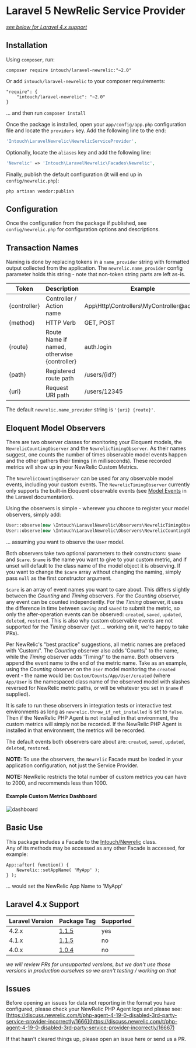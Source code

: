 # Laravel 5 NewRelic Service Provider
*[see below for Laravel 4.x support](https://github.com/In-Touch/laravel-newrelic#laravel-4x-support)*

## Installation

Using `composer`, run:

    composer require intouch/laravel-newrelic:"~2.0"

Or add `intouch/laravel-newrelic` to your composer requirements:

    "require": {
        "intouch/laravel-newrelic": "~2.0"
    }

... and then run `composer install`

Once the package is installed, open your `app/config/app.php` configuration file and locate the `providers` key.  Add 
the following line to the end:

```php
'Intouch\LaravelNewrelic\NewrelicServiceProvider',
```

Optionally, locate the `aliases` key and add the following line:

```php
'Newrelic' => 'Intouch\LaravelNewrelic\Facades\Newrelic',
```

Finally, publish the default configuration (it will end up in `config/newrelic.php`):

    php artisan vendor:publish

## Configuration

Once the configuration from the package if published, see `config/newrelic.php` for configuration options and 
descriptions.

## Transaction Names

Naming is done by replacing tokens in a `name_provider` string with formatted output collected from the application.
The `newrelic.name_provider` config parameter holds this string - note that non-token string parts are left as-is.

| Token | Description | Example |
|-------|-------------|---------|
| {controller} | Controller / Action name                    | App\Http\Controllers\MyController@action |
| {method}     | HTTP Verb                                   | GET, POST |
| {route}      | Route Name if named, otherwise {controller} | auth.login |
| {path}       | Registered route path                       | /users/{id?} |
| {uri}        | Request URI path                            | /users/12345 |

The default `newrelic.name_provider` string is `'{uri} {route}'`.

## Eloquent Model Observers

There are two observer classes for monitoring your Eloquent models, the `NewrelicCountingObserver` and the
`NewrelicTimingObserver`.  As their names suggest, one counts the number of times observable model events happen and the
other gathers their timings (in milliseconds).  These recorded metrics will show up in your NewRelic Custom Metrics.

The `NewrelicCountingObserver` can be used for any observable model events, including your custom events.  The 
`NewrelicTimingObserver` currently only supports the built-in Eloquent observable events (see 
[Model Events](http://laravel.com/docs/5.0/eloquent#model-events) in the Laravel documentation).

Using the observers is simple - wherever you choose to register your model observers, simply add:

```php
User::observe(new \Intouch\LaravelNewrelic\Observers\NewrelicTimingObserver() );
User::observe(new \Intouch\LaravelNewrelic\Observers\NewrelicCountingObserver() );
```
    
... assuming you want to observe the `User` model.

Both observers take two optional parameters to their constructors: `$name` and `$care`.  `$name` is the name you want
to give to your custom metric, and if unset will default to the class name of the model object it is observing.  If you
want to change the `$care` array without changing the naming, simply pass `null` as the first constructor argument.

`$care` is an array of event names you want to care about.  This differs slightly between the *Counting* and
*Timing* observers.  For the *Counting* observer, any event can be counted independently.  For the *Timing*
observer, it uses the difference in time between `saving` and `saved` to submit the metric, so only the after-operation
events can be observed: `created`, `saved`, `updated`, `deleted`, `restored`.  This is also why custom observable events
are not supported for the *Timing* observer (yet ... working on it, we're happy to take PRs).

Per NewRelic's "best practice" suggestions, all metric names are prefaced with 'Custom/'.  The *Counting* observer 
also adds 'Counts/' to the name, while the *Timing* observer adds 'Timing/' to the name.  Both observers append
the event name to the end of the metric name.  Take as an example, using the *Counting* observer on the `User` model
monitoring the `created` event - the name would be: `Custom/Counts/App/User/created` (where `App/User` is the namespaced
class name of the observed model with slashes reversed for NewRelic metric paths, or will be whatever you set in `$name` 
if supplied).

It is safe to run these observers in integration tests or interactive test environments as long as 
`newrelic.throw_if_not_installed` is set to `false`.  Then if the NewRelic PHP Agent is not installed in that 
environment, the custom metrics will simply not be recorded.  If the NewRelic PHP Agent is installed in that 
environment, the metrics will be recorded.

The default events both observers care about are: `created`, `saved`, `updated`, `deleted`, `restored`.

**NOTE:** To use the observers, the `Newrelic` Facade must be loaded in your application configuration, not just the 
Service Provider.

**NOTE:** NewRelic restricts the total number of custom metrics you can have to 2000, and recommends less than 1000.

#### Example Custom Metrics Dashboard
![dashboard](dashboard.png)

## Basic Use

This package includes a Facade to the [Intouch/Newrelic](http://github.com/In-Touch/newrelic) class.  
Any of its methods may be accessed as any other Facade is accessed, for example:

    App::after( function() {
        Newrelic::setAppName( 'MyApp' );
    } );

... would set the NewRelic App Name to 'MyApp'

## Laravel 4.x Support

| Laravel Version | Package Tag | Supported |
|-----------------|-------------|-----------|
| 4.2.x | [1.1.5](https://github.com/In-Touch/laravel-newrelic/tree/1.1.5) | yes |
| 4.1.x | [1.1.5](https://github.com/In-Touch/laravel-newrelic/tree/1.1.5) | no |
| 4.0.x | [1.0.4](https://github.com/In-Touch/laravel-newrelic/tree/1.0.4) | no |
*we will review PRs for unsupported versions, but we don't use those versions in production ourselves so we aren't
testing / working on that*

## Issues

Before opening an issues for data not reporting in the format you have configured, please check your NewRelic PHP Agent 
logs and please see:
[https://discuss.newrelic.com/t/php-agent-4-19-0-disabled-3rd-party-service-provider-incorrectly/1666](https://discuss.newrelic.com/t/php-agent-4-19-0-disabled-3rd-party-service-provider-incorrectly/16667)

If that hasn't cleared things up, please open an issue here or send us a PR. 
